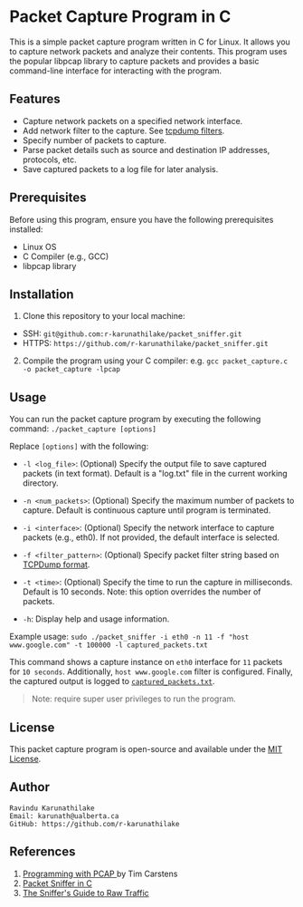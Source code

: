 # Packet Capture Program in C

This is a simple packet capture program written in C for Linux. It allows you to capture network packets and analyze their contents. This program uses the popular libpcap library to capture packets and provides a basic command-line interface for interacting with the program. 

## Features

- Capture network packets on a specified network interface.
- Add network filter to the capture. See [tcpdump filters](https://www.tcpdump.org/manpages/pcap-filter.7.html). 
- Specify number of packets to capture. 
- Parse packet details such as source and destination IP addresses, protocols, etc. 
- Save captured packets to a log file for later analysis.

## Prerequisites

Before using this program, ensure you have the following prerequisites installed:
- Linux OS
- C Compiler (e.g., GCC)
- libpcap library

## Installation

1. Clone this repository to your local machine:
- SSH:  `git@github.com:r-karunathilake/packet_sniffer.git`
- HTTPS:  `https://github.com/r-karunathilake/packet_sniffer.git`


2. Compile the program using your C compiler:
e.g. `gcc packet_capture.c -o packet_capture -lpcap`

## Usage

You can run the packet capture program by executing the following command:
`./packet_capture [options]`

Replace `[options]` with the following:

- `-l <log_file>`: (Optional) Specify the output file to save captured packets (in text format). Default is a "log.txt" file in the current working directory.  

- `-n <num_packets>`: (Optional) Specify the maximum number of packets to capture. Default is continuous capture until program is terminated. 

- `-i <interface>`: (Optional) Specify the network interface to capture packets (e.g., eth0). If not provided, the default interface is selected. 

- `-f <filter_pattern>`: (Optional) Specify packet filter string based on [TCPDump format](https://www.tcpdump.org/manpages/pcap-filter.7.html). 

- `-t <time>`: (Optional) Specify the time to run the capture in milliseconds. Default is 10 seconds. Note: this option overrides the number of packets. 

- `-h`: Display help and usage information. 

Example usage:
    `sudo ./packet_sniffer -i eth0 -n 11 -f "host www.google.com" -t 100000 -l captured_packets.txt`

This command shows a capture instance on `eth0` interface for `11` packets for `10 seconds`. Additionally, `host www.google.com` filter is configured. Finally, the captured output is logged to [`captured_packets.txt`](./captured_packets.txt).

> Note: require super user privileges to run the program. 

## License
This packet capture program is open-source and available under the [MIT License](https://opensource.org/license/mit/).

## Author
    Ravindu Karunathilake 
    Email: karunath@ualberta.ca
    GitHub: https://github.com/r-karunathilake

## References 

1. [Programming with PCAP ](https://www.tcpdump.org/pcap.html) by Tim Carstens
2. [Packet Sniffer in C](https://www.binarytides.com/packet-sniffer-code-c-libpcap-linux-sockets/)
3. [The Sniffer's Guide to Raw Traffic](http://yuba.stanford.edu/~casado/pcap/section1.html)

